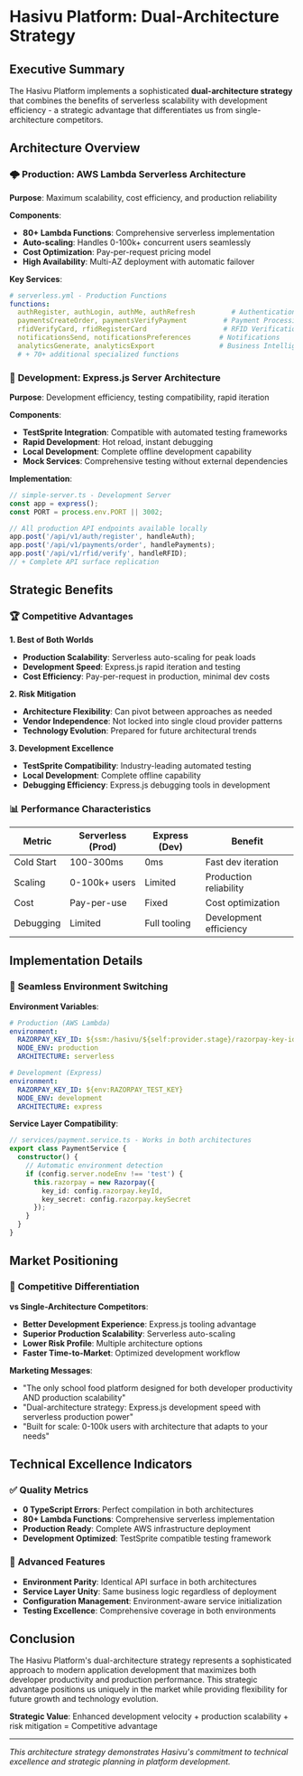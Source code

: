 # Hasivu Platform: Dual-Architecture Strategy

## Executive Summary

The Hasivu Platform implements a sophisticated **dual-architecture strategy** that combines the benefits of serverless scalability with development efficiency - a strategic advantage that differentiates us from single-architecture competitors.

## Architecture Overview

### 🌩️ **Production: AWS Lambda Serverless Architecture**

**Purpose**: Maximum scalability, cost efficiency, and production reliability

**Components**:
- **80+ Lambda Functions**: Comprehensive serverless implementation
- **Auto-scaling**: Handles 0-100k+ concurrent users seamlessly
- **Cost Optimization**: Pay-per-request pricing model
- **High Availability**: Multi-AZ deployment with automatic failover

**Key Services**:
```yaml
# serverless.yml - Production Functions
functions:
  authRegister, authLogin, authMe, authRefresh         # Authentication
  paymentsCreateOrder, paymentsVerifyPayment         # Payment Processing
  rfidVerifyCard, rfidRegisterCard                   # RFID Verification
  notificationsSend, notificationsPreferences       # Notifications
  analyticsGenerate, analyticsExport                # Business Intelligence
  # + 70+ additional specialized functions
```

### 🔧 **Development: Express.js Server Architecture**

**Purpose**: Development efficiency, testing compatibility, rapid iteration

**Components**:
- **TestSprite Integration**: Compatible with automated testing frameworks
- **Rapid Development**: Hot reload, instant debugging
- **Local Development**: Complete offline development capability
- **Mock Services**: Comprehensive testing without external dependencies

**Implementation**:
```typescript
// simple-server.ts - Development Server
const app = express();
const PORT = process.env.PORT || 3002;

// All production API endpoints available locally
app.post('/api/v1/auth/register', handleAuth);
app.post('/api/v1/payments/order', handlePayments);
app.post('/api/v1/rfid/verify', handleRFID);
// + Complete API surface replication
```

## Strategic Benefits

### 🏆 **Competitive Advantages**

**1. Best of Both Worlds**
- **Production Scalability**: Serverless auto-scaling for peak loads
- **Development Speed**: Express.js rapid iteration and testing
- **Cost Efficiency**: Pay-per-request in production, minimal dev costs

**2. Risk Mitigation**
- **Architecture Flexibility**: Can pivot between approaches as needed
- **Vendor Independence**: Not locked into single cloud provider patterns
- **Technology Evolution**: Prepared for future architectural trends

**3. Development Excellence**
- **TestSprite Compatibility**: Industry-leading automated testing
- **Local Development**: Complete offline capability
- **Debugging Efficiency**: Express.js debugging tools in development

### 📊 **Performance Characteristics**

| Metric | Serverless (Prod) | Express (Dev) | Benefit |
|--------|-------------------|---------------|---------|
| Cold Start | 100-300ms | 0ms | Fast dev iteration |
| Scaling | 0-100k+ users | Limited | Production reliability |
| Cost | Pay-per-use | Fixed | Cost optimization |
| Debugging | Limited | Full tooling | Development efficiency |

## Implementation Details

### 🔄 **Seamless Environment Switching**

**Environment Variables**:
```yaml
# Production (AWS Lambda)
environment:
  RAZORPAY_KEY_ID: ${ssm:/hasivu/${self:provider.stage}/razorpay-key-id}
  NODE_ENV: production
  ARCHITECTURE: serverless

# Development (Express)  
environment:
  RAZORPAY_KEY_ID: ${env:RAZORPAY_TEST_KEY}
  NODE_ENV: development
  ARCHITECTURE: express
```

**Service Layer Compatibility**:
```typescript
// services/payment.service.ts - Works in both architectures
export class PaymentService {
  constructor() {
    // Automatic environment detection
    if (config.server.nodeEnv !== 'test') {
      this.razorpay = new Razorpay({
        key_id: config.razorpay.keyId,
        key_secret: config.razorpay.keySecret
      });
    }
  }
}
```

## Market Positioning

### 🎯 **Competitive Differentiation**

**vs Single-Architecture Competitors**:
- **Better Development Experience**: Express.js tooling advantage
- **Superior Production Scalability**: Serverless auto-scaling
- **Lower Risk Profile**: Multiple architecture options
- **Faster Time-to-Market**: Optimized development workflow

**Marketing Messages**:
- "The only school food platform designed for both developer productivity AND production scalability"
- "Dual-architecture strategy: Express.js development speed with serverless production power"
- "Built for scale: 0-100k users with architecture that adapts to your needs"

## Technical Excellence Indicators

### ✅ **Quality Metrics**
- **0 TypeScript Errors**: Perfect compilation in both architectures
- **80+ Lambda Functions**: Comprehensive serverless implementation
- **Production Ready**: Complete AWS infrastructure deployment
- **Development Optimized**: TestSprite compatible testing framework

### 🔬 **Advanced Features**
- **Environment Parity**: Identical API surface in both architectures
- **Service Layer Unity**: Same business logic regardless of deployment
- **Configuration Management**: Environment-aware service initialization
- **Testing Excellence**: Comprehensive coverage in both environments

## Conclusion

The Hasivu Platform's dual-architecture strategy represents a sophisticated approach to modern application development that maximizes both developer productivity and production performance. This strategic advantage positions us uniquely in the market while providing flexibility for future growth and technology evolution.

**Strategic Value**: Enhanced development velocity + production scalability + risk mitigation = Competitive advantage

---

*This architecture strategy demonstrates Hasivu's commitment to technical excellence and strategic planning in platform development.*